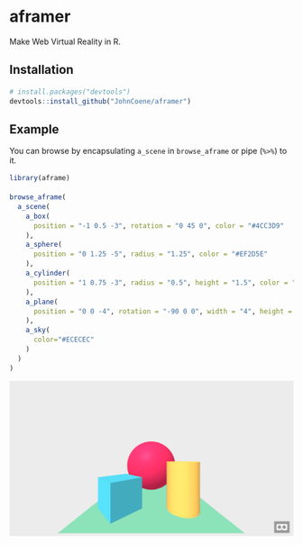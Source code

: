 # aframer

Make Web Virtual Reality in R.

## Installation

``` r
# install.packages("devtools")
devtools::install_github("JohnCoene/aframer")
```
## Example

You can browse by encapsulating `a_scene` in `browse_aframe` or pipe (`%>%`) to it.

``` r
library(aframe)

browse_aframe(
  a_scene(
    a_box(
      position = "-1 0.5 -3", rotation = "0 45 0", color = "#4CC3D9"
    ),
    a_sphere(
      position = "0 1.25 -5", radius = "1.25", color = "#EF2D5E"
    ),
    a_cylinder(
      position = "1 0.75 -3", radius = "0.5", height = "1.5", color = "#FFC65D"
    ),
    a_plane(
      position = "0 0 -4", rotation = "-90 0 0", width = "4", height = "4", color = "#7BC8A4"
    ),
    a_sky(
      color="#ECECEC"
    )
  )
)
```

![output](example.png)
